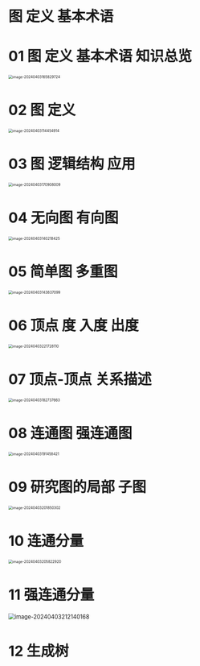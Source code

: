 # 图 定义 基本术语



# 01 图 定义 基本术语 知识总览

<img src="https://cvp.oss-cn-shanghai.aliyuncs.com/picgo/202404031658789.png" alt="image-20240403165829724" style="zoom:50%;" />



# 02 图 定义

<img src="https://cvp.oss-cn-shanghai.aliyuncs.com/picgo/202404031144068.png" alt="image-20240403114454914" style="zoom:50%;" />



# 03 图 逻辑结构 应用

<img src="https://cvp.oss-cn-shanghai.aliyuncs.com/picgo/202404031709121.png" alt="image-20240403170908009" style="zoom:50%;" />



# 04 无向图 有向图

<img src="https://cvp.oss-cn-shanghai.aliyuncs.com/picgo/202404031402668.png" alt="image-20240403140218425" style="zoom:50%;" />



# 05 简单图 多重图

<img src="https://cvp.oss-cn-shanghai.aliyuncs.com/picgo/202404031438348.png" alt="image-20240403143837099" style="zoom:50%;" />



# 06 顶点 度 入度 出度

<img src="https://cvp.oss-cn-shanghai.aliyuncs.com/picgo/202404032217321.png" alt="image-20240403221728110" style="zoom:50%;" />



# 07 顶点-顶点 关系描述

<img src="https://cvp.oss-cn-shanghai.aliyuncs.com/picgo/202404031827884.png" alt="image-20240403182737663" style="zoom:50%;" />



# 08 连通图 强连通图

<img src="https://cvp.oss-cn-shanghai.aliyuncs.com/picgo/202404031914572.png" alt="image-20240403191458421" style="zoom:50%;" />



# 09 研究图的局部 子图

<img src="https://cvp.oss-cn-shanghai.aliyuncs.com/picgo/202404032018567.png" alt="image-20240403201850302" style="zoom:50%;" />



# 10 连通分量

<img src="https://cvp.oss-cn-shanghai.aliyuncs.com/picgo/202404032058254.png" alt="image-20240403205822920" style="zoom:50%;" />



# 11 强连通分量

<img src="https://cvp.oss-cn-shanghai.aliyuncs.com/picgo/202404032121362.png" alt="image-20240403212140168" style="zoom: 80%;" />



# 12 生成树

